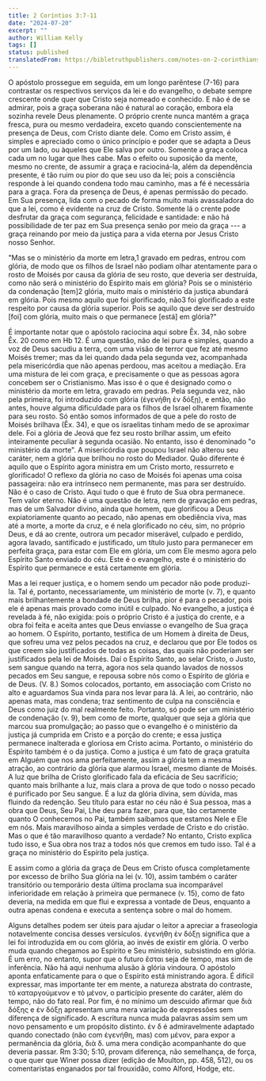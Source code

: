 ```yaml
---
title: 2 Coríntios 3:7-11
date: "2024-07-20"
excerpt: ""
author: William Kelly
tags: []
status: published
translatedFrom: https://bibletruthpublishers.com/notes-on-2-corinthians-3-7-11/william-kelly-wk/w-kelly/lac155721-lub-16163-5
---
```


O apóstolo prossegue em seguida, em um longo parêntese (7-16) para
contrastar os respectivos serviços da lei e do evangelho, o debate
sempre crescente onde quer que Cristo seja nomeado e conhecido. E não é
de se admirar, pois a graça soberana não é natural ao coração, embora
ela sozinha revele Deus plenamente. O próprio crente nunca mantém a
graça fresca, pura ou mesmo verdadeira, exceto quando conscientemente na
presença de Deus, com Cristo diante dele. Como em Cristo assim, é
simples e apreciado como o único princípio e poder que se adapta a Deus
por um lado, ou àqueles que Ele salva por outro. Somente a graça coloca
cada um no lugar que lhes cabe. Mas o efeito ou suposição da mente,
mesmo no crente, de assumir a graça e raciociná-la, além da dependência
presente, é tão ruim ou pior do que seu uso da lei; pois a consciência
responde à lei quando condena todo mau caminho, mas a fé é necessária
para a graça. Fora da presença de Deus, é apenas permissão do pecado. Em
Sua presença, lida com o pecado de forma muito mais avassaladora do que
a lei, como é evidente na cruz de Cristo. Somente lá o crente pode
desfrutar da graça com segurança, felicidade e santidade: e não há
possibilidade de ter paz em Sua presença senão por meio da graça --- a
graça reinando por meio da justiça para a vida eterna por Jesus Cristo
nosso Senhor.

"Mas se o ministério da morte em letra,1 gravado em pedras, entrou com
glória, de modo que os filhos de Israel não podiam olhar atentamente
para o rosto de Moisés por causa da glória de seu rosto, que deveria ser
destruída, como não será o ministério do Espírito mais em glória? Pois
se o ministério da condenação \[tem\]2 glória, muito mais o ministério
da justiça abundará em glória. Pois mesmo aquilo que foi glorificado,
não3 foi glorificado a este respeito por causa da glória superior. Pois
se aquilo que deve ser destruído \[foi\] com glória, muito mais o que
permanece \[está\] em glória?"

É importante notar que o apóstolo raciocina aqui sobre Êx. 34, não sobre
Êx. 20 como em Hb 12. É uma questão, não de lei pura e simples, quando a
voz de Deus sacudiu a terra, com uma visão de terror que fez até mesmo
Moisés tremer; mas da lei quando dada pela segunda vez, acompanhada pela
misericórdia que não apenas perdoou, mas aceitou a mediação. Era uma
mistura de lei com graça, e precisamente o que as pessoas agora concebem
ser o Cristianismo. Mas isso é o que é designado como o ministério da
morte em letra, gravado em pedras. Pela segunda vez, não pela primeira,
foi introduzido com glória (ἐγενήθη ἐν δόξῃ), e então, não antes, houve
alguma dificuldade para os filhos de Israel olharem fixamente para seu
rosto. Só então somos informados de que a pele do rosto de Moisés
brilhava (Êx. 34), e que os israelitas tinham medo de se aproximar dele.
Foi a glória de Jeová que fez seu rosto brilhar assim, um efeito
inteiramente peculiar à segunda ocasião. No entanto, isso é denominado
"o ministério da morte". A misericórdia que poupou Israel não alterou
seu caráter, nem a glória que brilhou no rosto do Mediador. Quão
diferente é aquilo que o Espírito agora ministra em um Cristo morto,
ressurreto e glorificado! O reflexo da glória no caso de Moisés foi
apenas uma coisa passageira: não era intrínseco nem permanente, mas para
ser destruído. Não é o caso de Cristo. Aqui tudo o que é fruto de Sua
obra permanece. Tem valor eterno. Não é uma questão de letra, nem de
gravação em pedras, mas de um Salvador divino, ainda que homem, que
glorificou a Deus expiatoriamente quanto ao pecado, não apenas em
obediência viva, mas até a morte, a morte da cruz, e é nela glorificado
no céu, sim, no próprio Deus, e dá ao crente, outrora um pecador
miserável, culpado e perdido, agora lavado, santificado e justificado,
um título justo para permanecer em perfeita graça, para estar com Ele em
glória, um com Ele mesmo agora pelo Espírito Santo enviado do céu. Este
é o evangelho, este é o ministério do Espírito que permanece e está
certamente em glória.

Mas a lei requer justiça, e o homem sendo um pecador não pode
produzi-la. Tal é, portanto, necessariamente, um ministério de morte (v.
7), e quanto mais brilhantemente a bondade de Deus brilha, pior é para o
pecador, pois ele é apenas mais provado como inútil e culpado. No
evangelho, a justiça é revelada à fé, não exigida: pois o próprio Cristo
é a justiça do crente, e a obra foi feita e aceita antes que Deus
enviasse o evangelho de Sua graça ao homem. O Espírito, portanto,
testifica de um Homem à direita de Deus, que sofreu uma vez pelos
pecados na cruz, e declarou que por Ele todos os que creem são
justificados de todas as coisas, das quais não poderiam ser justificados
pela lei de Moisés. Daí o Espírito Santo, ao selar Cristo, o Justo, sem
sangue quando na terra, agora nos sela quando lavados de nossos pecados
em Seu sangue, e repousa sobre nós como o Espírito de glória e de Deus.
(V. 8.) Somos colocados, portanto, em associação com Cristo no alto e
aguardamos Sua vinda para nos levar para lá. A lei, ao contrário, não
apenas mata, mas condena; traz sentimento de culpa na consciência e Deus
como juiz do mal realmente feito. Portanto, só pode ser um ministério de
condenação (v. 9), bem como de morte, qualquer que seja a glória que
marcou sua promulgação; ao passo que o evangelho é o ministério da
justiça já cumprida em Cristo e a porção do crente; e essa justiça
permanece inalterada e gloriosa em Cristo acima. Portanto, o ministério
do Espírito também é o da justiça. Como a justiça é um fato de graça
gratuita em Alguém que nos ama perfeitamente, assim a glória tem a mesma
atração, ao contrário da glória que alarmou Israel, mesmo diante de
Moisés. A luz que brilha de Cristo glorificado fala da eficácia de Seu
sacrifício; quanto mais brilhante a luz, mais clara a prova de que todo
o nosso pecado é purificado por Seu sangue. É a luz da glória divina,
sem dúvida, mas fluindo da redenção. Seu título para estar no céu não é
Sua pessoa, mas a obra que Deus, Seu Pai, Lhe deu para fazer, para que,
tão certamente quanto O conhecemos no Pai, também saibamos que estamos
Nele e Ele em nós. Mais maravilhoso ainda a simples verdade de Cristo e
do cristão. Mas o que é tão maravilhoso quanto a verdade? No entanto,
Cristo explica tudo isso, e Sua obra nos traz a todos nós que cremos em
tudo isso. Tal é a graça no ministério do Espírito pela justiça.

E assim como a glória da graça de Deus em Cristo ofusca completamente
por excesso de brilho Sua glória na lei (v. 10), assim também o caráter
transitório ou temporário desta última proclama sua incomparável
inferioridade em relação à primeira que permanece (v. 15), como de fato
deveria, na medida em que flui e expressa a vontade de Deus, enquanto a
outra apenas condena e executa a sentença sobre o mal do homem.

Alguns detalhes podem ser úteis para ajudar o leitor a apreciar a
fraseologia notavelmente concisa desses versículos. ἐγενήθη ἐν δόξῃ
significa que a lei foi introduzida em ou com glória, ao invés de
existir em glória. O verbo muda quando chegamos ao Espírito e Seu
ministério, subsistindo em glória. É um erro, no entanto, supor que o
futuro ἔσται seja de tempo, mas sim de inferência. Não há aqui nenhuma
alusão à glória vindoura. O apóstolo aponta enfaticamente para o que o
Espírito está ministrando agora. É difícil expressar, mas importante ter
em mente, a natureza abstrata do contraste, τὸ καταργούμενον e τὸ μένον,
o particípio presente do caráter, além do tempo, não do fato real. Por
fim, é no mínimo um descuido afirmar que διἀ δόξης e ἐν δόξῃ apresentam
uma mera variação de expressões sem diferença de significado. A
escritura nunca muda palavras assim sem um novo pensamento e um
propósito distinto. έν δ é admiravelmente adaptado quando conectado (não
com ἐγενήθη, mas) com μένον, para expor a permanência da glória, διὰ δ.
uma mera condição acompanhante do que deveria passar. Rm 3:30; 5:10,
provam diferença, não semelhança, de força, o que quer que Winer possa
dizer (edição de Moulton, pp. 458, 512), ou os comentaristas enganados
por tal frouxidão, como Alford, Hodge, etc.
